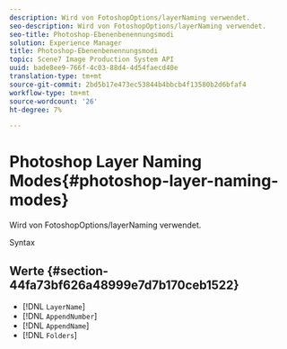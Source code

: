 ```yaml
---
description: Wird von FotoshopOptions/layerNaming verwendet.
seo-description: Wird von FotoshopOptions/layerNaming verwendet.
seo-title: Photoshop-Ebenenbenennungsmodi
solution: Experience Manager
title: Photoshop-Ebenenbenennungsmodi
topic: Scene7 Image Production System API
uuid: bade8ee9-766f-4c03-88d4-4d54faecd40e
translation-type: tm+mt
source-git-commit: 2bd5b17e473ec53844b4bbcb4f13580b2d6bfaf4
workflow-type: tm+mt
source-wordcount: '26'
ht-degree: 7%

---
```



# Photoshop Layer Naming Modes{#photoshop-layer-naming-modes}

Wird von FotoshopOptions/layerNaming verwendet.

Syntax

## Werte {#section-44fa73bf626a48999e7d7b170ceb1522}

* [!DNL `LayerName`]
* [!DNL `AppendNumber`]
* [!DNL `AppendName`]
* [!DNL `Folders`]

